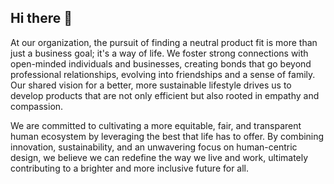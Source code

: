 ## Hi there 👋

At our organization, the pursuit of finding a neutral product fit is more than just a business goal; it's a way of life. We foster strong connections with open-minded individuals and businesses, creating bonds that go beyond professional relationships, evolving into friendships and a sense of family. Our shared vision for a better, more sustainable lifestyle drives us to develop products that are not only efficient but also rooted in empathy and compassion.

We are committed to cultivating a more equitable, fair, and transparent human ecosystem by leveraging the best that life has to offer. By combining innovation, sustainability, and an unwavering focus on human-centric design, we believe we can redefine the way we live and work, ultimately contributing to a brighter and more inclusive future for all.

<!--

**Here are some ideas to get you started:**

🙋‍♀️ A short introduction - what is your organization all about?
🌈 Contribution guidelines - how can the community get involved?
👩‍💻 Useful resources - where can the community find your docs? Is there anything else the community should know?
🍿 Fun facts - what does your team eat for breakfast?
🧙 Remember, you can do mighty things with the power of [Markdown](https://docs.github.com/github/writing-on-github/getting-started-with-writing-and-formatting-on-github/basic-writing-and-formatting-syntax)
-->
